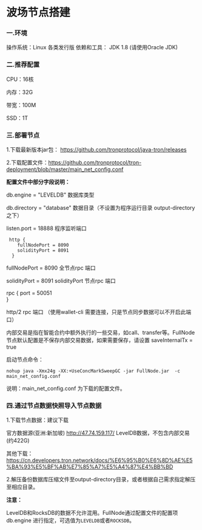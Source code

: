 # 波场节点搭建

### 一.环境

操作系统：Linux 各类发行版
依赖和工具： JDK 1.8 (请使用Oracle JDK)

### 二.推荐配置

CPU：16核

内存：32G 	

带宽：100M 	

SSD：1T

### 三.部署节点

1.下载最新版本jar包： https://github.com/tronprotocol/java-tron/releases 

2.下载配置文件：https://github.com/tronprotocol/tron-deployment/blob/master/main_net_config.conf 

**配置文件中部分字段说明：**

db.engine = "LEVELDB"   数据库类型

db.directory = "database"    数据目录（不设置为程序运行目录 output-directory 之下）

listen.port = 18888   程序监听端口


```
 http {
    fullNodePort = 8090
    solidityPort = 8091
  }
```

fullNodePort = 8090    全节点rpc 端口

solidityPort = 8091    solidityPort 节点rpc 端口



rpc {
    port = 50051   
}

http/2 rpc 端口 （使用wallet-cli 需要连接，只是节点同步数据可以不开启此端口）



内部交易是指在智能合约中额外执行的一些交易，如call、transfer等。FullNode节点默认配置是不保存内部交易数据，如果需要保存，请设置 saveInternalTx = true



启动节点命令：

```
nohup java -Xmx24g -XX:+UseConcMarkSweepGC -jar FullNode.jar  -c main_net_config.conf
```

说明：main_net_config.conf 为下载的配置文件。

### **四.通过节点数据快照导入节点数据**

1.下载节点数据：建议下载 

官方数据源(亚洲:新加坡)	 http://47.74.159.117/	    LevelDB数据，不包含内部交易 (约422G)

其他下载：https://cn.developers.tron.network/docs/%E6%95%B0%E6%8D%AE%E5%BA%93%E5%BF%AB%E7%85%A7%E5%A4%87%E4%BB%BD 

2.解压备份数据库压缩文件至output-directory目录，或者根据自己需求指定解压至相应目录。

**注意：**

LevelDB和RocksDB的数据不允许混用。FullNode通过配置文件的配置项
db.engine 进行指定，可选值为`LEVELDB`或者`ROCKSDB`。


